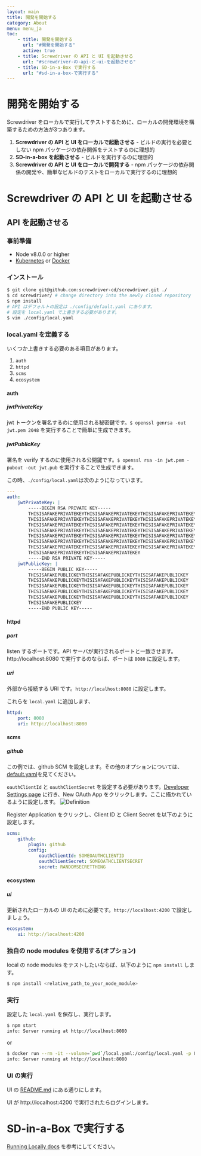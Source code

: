 ```yaml
---
layout: main
title: 開発を開始する
category: About
menu: menu_ja
toc:
    - title: 開発を開始する
      url: "#開発を開始する"
      active: true
    - title: Screwdriver の API と UI を起動させる
      url: "#screwdriver-の-api-と-ui-を起動させる"
    - title: SD-in-a-Box で実行する
      url: "#sd-in-a-box-で実行する"
---
```

# 開発を開始する

Screwdriver をローカルで実行してテストするために、ローカルの開発環境を構築するための方法が3つあります。

1. **Screwdriver の API と UI をローカルで起動させる** - ビルドの実行を必要としない npm パッケージの依存関係をテストするのに理想的
2. **SD-in-a-box を起動させる** - ビルドを実行するのに理想的
3. **Screwdriver の API と UI をローカルで開発する** - npm パッケージの依存関係の開発や、簡単なビルドのテストをローカルで実行するのに理想的

# Screwdriver の API と UI を起動させる
## API を起動させる

### 事前準備
- Node v8.0.0 or higher
- [Kubernetes][kubectl] or [Docker][docker]

### インストール

```bash
$ git clone git@github.com:screwdriver-cd/screwdriver.git ./
$ cd screwdriver/ # change directory into the newly cloned repository
$ npm install
# API はデフォルトの設定は ./config/default.yaml にあります。
# 設定を local.yaml で上書きする必要があります。
$ vim ./config/local.yaml
```

### local.yaml を定義する
いくつか上書きする必要のある項目があります。

1. `auth`
1. `httpd`
1. `scms`
1. `ecosystem`

#### auth
##### jwtPrivateKey
jwt トークンを署名するのに使用される秘密鍵です。`$ openssl genrsa -out jwt.pem 2048` を実行することで簡単に生成できます。
##### jwtPublicKey
署名を verify するのに使用される公開鍵です。`$ openssl rsa -in jwt.pem -pubout -out jwt.pub` を実行することで生成できます。

この時、`./config/local.yaml`は次のようになっています。
```yaml
---
auth:
    jwtPrivateKey: |
        -----BEGIN RSA PRIVATE KEY-----
        THISISAFAKEPRIVATEKEYTHISISAFAKEPRIVATEKEYTHISISAFAKEPRIVATEKEY
        THISISAFAKEPRIVATEKEYTHISISAFAKEPRIVATEKEYTHISISAFAKEPRIVATEKEY
        THISISAFAKEPRIVATEKEYTHISISAFAKEPRIVATEKEYTHISISAFAKEPRIVATEKEY
        THISISAFAKEPRIVATEKEYTHISISAFAKEPRIVATEKEYTHISISAFAKEPRIVATEKEY
        THISISAFAKEPRIVATEKEYTHISISAFAKEPRIVATEKEYTHISISAFAKEPRIVATEKEY
        THISISAFAKEPRIVATEKEYTHISISAFAKEPRIVATEKEYTHISISAFAKEPRIVATEKEY
        THISISAFAKEPRIVATEKEYTHISISAFAKEPRIVATEKEYTHISISAFAKEPRIVATEKEY
        THISISAFAKEPRIVATEKEYTHISISAFAKEPRIVATEKEY
        -----END RSA PRIVATE KEY-----
    jwtPublicKey: |
        -----BEGIN PUBLIC KEY-----
        THISISAFAKEPUBLICKEYTHISISAFAKEPUBLICKEYTHISISAFAKEPUBLICKEY
        THISISAFAKEPUBLICKEYTHISISAFAKEPUBLICKEYTHISISAFAKEPUBLICKEY
        THISISAFAKEPUBLICKEYTHISISAFAKEPUBLICKEYTHISISAFAKEPUBLICKEY
        THISISAFAKEPUBLICKEYTHISISAFAKEPUBLICKEYTHISISAFAKEPUBLICKEY
        THISISAFAKEPUBLICKEYTHISISAFAKEPUBLICKEYTHISISAFAKEPUBLICKEY
        THISISAFAKEPUBLICKEY
        -----END PUBLIC KEY-----
```

#### httpd
##### port
listen するポートです。API サーバが実行されるポートと一致させます。http://localhost:8080 で実行するのならば、ポートは `8080` に設定します。

##### uri
外部から接続する URI です。`http://localhost:8080` に設定します。

これらを `local.yaml` に追加します、

```yaml
httpd:
    port: 8080
    uri: http://localhost:8080
```

#### scms
##### github
この例では、github SCM を設定します。その他のオプションについては、[default.yaml](https://github.com/screwdriver-cd/screwdriver/blob/master/config/default.yaml#L182-L222)を見てください。

`oauthClientId` と `oauthClientSecret` を設定する必要があります。[Developer Settings page](https://github.com/settings/developers) に行き、New OAuth App をクリックします。ここに描かれているように設定します。
![Definition](../../../assets/scm-oauth-app.png)

Register Application をクリックし、Client ID と Client Secret を以下のように設定します。

```yaml
scms:
    github:
        plugin: github
        config:
            oauthClientId: SOMEOAUTHCLIENTID
            oauthClientSecret: SOMEOATHCLIENTSECRET
            secret: RANDOMSECRETTHING
```

#### ecosystem
##### ui
更新されたローカルの UI のために必要です。`http://localhost:4200` で設定しましょう。

```yaml
ecosystem:
    ui: http://localhost:4200
```

### 独自の node modules を使用する(オプション)
local の node modules をテストしたいならば、以下のように `npm install` します。

```bash
$ npm install <relative_path_to_your_node_module>
```

### 実行
設定した `local.yaml` を保存し、実行します。

```bash
$ npm start
info: Server running at http://localhost:8080
```
or
```bash
$ docker run --rm -it --volume=`pwd`/local.yaml:/config/local.yaml -p 8080 screwdrivercd/screwdriver:stable
info: Server running at http://localhost:8080
```

### UI の実行

UI の [README.md](https://github.com/screwdriver-cd/ui/#screwdriver-ui) にある通りにします。

UI が http://localhost:4200 で実行されたらログインします。

# SD-in-a-Box で実行する

[Running Locally docs](../../cluster-management/running-locally) を参考にしてください。

[docker]: https://www.docker.com/products/docker
[kubectl]: https://kubernetes.io/docs/user-guide/kubectl-overview/
